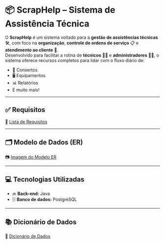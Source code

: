 # 📦 ScrapHelp – Sistema de Assistência Técnica

O **ScrapHelp** é um sistema voltado para a **gestão de assistências técnicas** 🛠️, com foco na **organização**, **controle de ordens de serviço** 📋 e **atendimento ao cliente** 🤝.  
Desenvolvido para facilitar a rotina de **técnicos** 👨‍🔧 e **administradores** 👩‍💼, o sistema oferece recursos completos para lidar com o fluxo diário de:

- 🔧 Consertos  
- 🖥️ Equipamentos  
- 📊 Relatórios  
- E muito mais!

---

## ✅ Requisitos  
🔹 [Lista de Requisitos](Requisitos.md)

---

## 🗂️ Modelo de Dados (ER)  
📷 [Imagem do Modelo ER](Imagens/MER_ScrapHelper.jpeg)

---

## 💻 Tecnologias Utilizadas  
- 🔙 **Back-end:** Java  
- 🗄️ **Banco de dados:** PostgreSQL

---

## 📚 Dicionário de Dados  
📖 [Dicionário de Dados](DicionarioDeDados.md)
